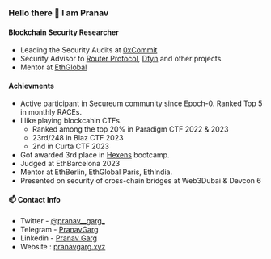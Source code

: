 ### Hello there 👋 I am Pranav

#### Blockchain Security Researcher

- Leading the Security Audits at [0xCommit](https://www.0xcommit.com/)
- Security Advisor to [Router Protocol](https://www.routerprotocol.com/), [Dfyn](https://dfyn.network/) and other projects.<br>
- Mentor at [EthGlobal](https://ethglobal.com/)<br>

#### Achievments
- Active participant in Secureum community since Epoch-0. Ranked Top 5 in monthly RACEs.
- I like playing blockcahin CTFs.
   - Ranked among the top 20% in Paradigm CTF 2022 & 2023
   - 23rd/248 in Blaz CTF 2023
   - 2nd in Curta CTF 2023
- Got awarded 3rd place in [Hexens](https://twitter.com/hexensio) bootcamp.
- Judged at EthBarcelona 2023
- Mentor at EthBerlin, EthGlobal Paris, EthIndia.
- Presented on security of cross-chain bridges at Web3Dubai & Devcon 6


#### 📫 Contact Info

* Twitter - [@pranav__garg_](https://twitter.com/pranav__garg_)
* Telegram - [PranavGarg](https://t.me/PranavGarg)
* Linkedin - [Pranav Garg](https://www.linkedin.com/in/pranav-garg022/)
* Website : [pranavgarg.xyz](https://www.pranavgarg.xyz/)
